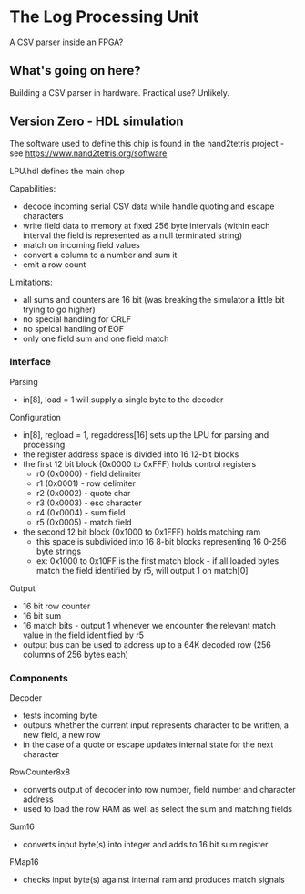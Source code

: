 # The Log Processing Unit

A CSV parser inside an FPGA?

## What's going on here?

Building a CSV parser in hardware. Practical use? Unlikely.

## Version Zero - HDL simulation

The software used to define this chip is found in the nand2tetris project - see https://www.nand2tetris.org/software

LPU.hdl defines the main chop

Capabilities:

* decode incoming serial CSV data while handle quoting and escape characters
* write field data to memory at fixed 256 byte intervals (within each interval the field is represented as a null terminated string)
* match on incoming field values
* convert a column to a number and sum it
* emit a row count

Limitations:

* all sums and counters are 16 bit (was breaking the simulator a little bit trying to go higher)
* no special handling for CRLF
* no speical handling of EOF
* only one field sum and one field match

### Interface

Parsing
 * in[8], load = 1 will supply a single byte to the decoder

Configuration
* in[8], regload = 1, regaddress[16] sets up the LPU for parsing and processing
* the register address space is divided into 16 12-bit blocks
* the first 12 bit block (0x0000 to 0xFFF) holds control registers
  * r0 (0x0000) - field delimiter
  * r1 (0x0001) - row delimiter
  * r2 (0x0002) - quote char
  * r3 (0x0003) - esc character
  * r4 (0x0004) - sum field 
  * r5 (0x0005) - match field
* the second 12 bit block (0x1000 to 0x1FFF) holds matching ram
  * this space is subdivided into 16 8-bit blocks representing 16 0-256 byte strings 
  * ex: 0x1000 to 0x10FF is the first match block - if all loaded bytes match the field identified by r5, will output 1 on match[0]

Output
* 16 bit row counter
* 16 bit sum
* 16 match bits - output 1 whenever we encounter the relevant match value in the field identified by r5
* output bus can be used to address up to a 64K decoded row (256 columns of 256 bytes each)

### Components

Decoder 
* tests incoming byte
* outputs whether the current input represents character to be written, a new field, a new row 
* in the case of a quote or escape updates internal state for the next character

RowCounter8x8 
* converts output of decoder into row number, field number and character address 
* used to load the row RAM as well as select the sum and matching fields

Sum16
* converts input byte(s) into integer and adds to 16 bit sum register

FMap16
* checks input byte(s) against internal ram and produces match signals
